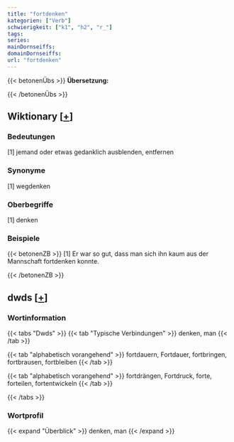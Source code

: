```yaml
---
title: "fortdenken"
kategorien: ["Verb"]
schwierigkeit: ["k1", "h2", "r_"]
tags:
series:
mainDornseiffs:
domainDornseiffs:
url: "fortdenken"
---
```


{{< betonenÜbs >}}
**Übersetzung:**  
  
{{< /betonenÜbs >}}

## Wiktionary [[+](https://de.wiktionary.org/wiki/fortdenken)]

### Bedeutungen
[1] jemand oder etwas gedanklich ausblenden, entfernen  

### Synonyme
[1] wegdenken  

### Oberbegriffe
[1] denken  

### Beispiele
{{< betonenZB >}}
[1] Er war so gut, dass man sich ihn kaum aus der Mannschaft fortdenken konnte.  

{{< /betonenZB >}}


## dwds [[+](https://www.dwds.de/wb/fortdenken)]

### Wortinformation
{{< tabs "Dwds" >}}
{{< tab "Typische Verbindungen" >}}
denken, man
{{< /tab >}}

{{< tab "alphabetisch vorangehend" >}}
fortdauern, Fortdauer, fortbringen, fortbrausen, fortbleiben
{{< /tab >}}

{{< tab "alphabetisch vorangehend" >}}
fortdrängen, Fortdruck, forte, forteilen, fortentwickeln
{{< /tab >}}

{{< /tabs >}}

### Wortprofil
{{< expand "Überblick" >}} denken, man {{< /expand >}}

